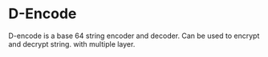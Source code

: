 # D-Encode
D-encode is a base 64 string encoder and decoder. Can be used to encrypt and decrypt string. with multiple layer.
